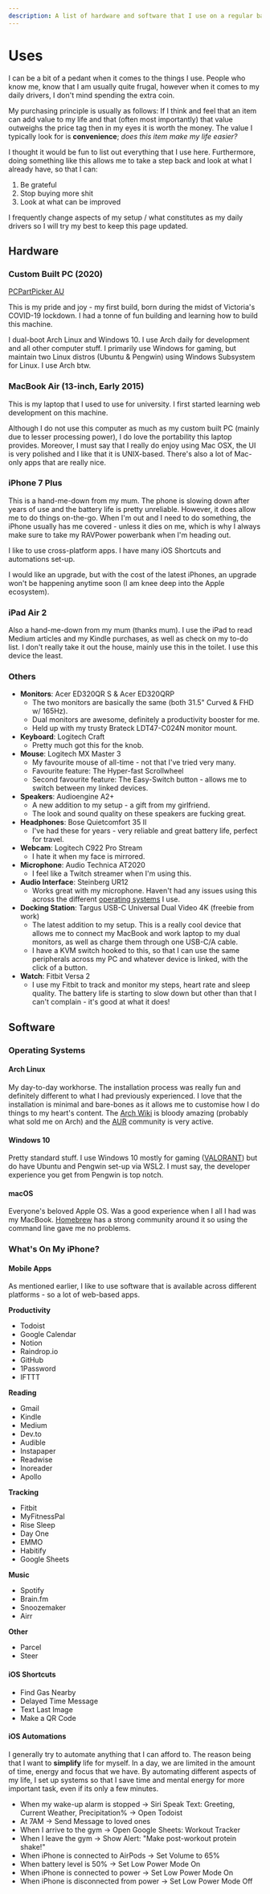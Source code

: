 ```yaml
---
description: A list of hardware and software that I use on a regular basis.
---
```


# Uses

I can be a bit of a pedant when it comes to the things I use. People who know me, know that I am usually quite frugal, however when it comes to my daily drivers, I don't mind spending the extra coin.

My purchasing principle is usually as follows: If I think and feel that an item can add value to my life and that \(often most importantly\) that value outweighs the price tag then in my eyes it is worth the money. The value I typically look for is **convenience**; _does this item make my life easier?_

I thought it would be fun to list out everything that I use here. Furthermore, doing something like this allows me to take a step back and look at what I already have, so that I can:

1. Be grateful
2. Stop buying more shit
3. Look at what can be improved

I frequently change aspects of my setup / what constitutes as my daily drivers so I will try my best to keep this page updated.

## Hardware

### Custom Built PC \(2020\)

[PCPartPicker AU](https://au.pcpartpicker.com/list/mC6R7X)

This is my pride and joy - my first build, born during the midst of Victoria's COVID-19 lockdown. I had a tonne of fun building and learning how to build this machine.

I dual-boot Arch Linux and Windows 10. I use Arch daily for development and all other computer stuff. I primarily use Windows for gaming, but maintain two Linux distros \(Ubuntu & Pengwin\) using Windows Subsystem for Linux. I use Arch btw.

### MacBook Air \(13-inch, Early 2015\)

This is my laptop that I used to use for university. I first started learning web development on this machine.

Although I do not use this computer as much as my custom built PC \(mainly due to lesser processing power\), I do love the portability this laptop provides. Moreover, I must say that I really do enjoy using Mac OSX, the UI is very polished and I like that it is UNIX-based. There's also a lot of Mac-only apps that are really nice.

### iPhone 7 Plus

This is a hand-me-down from my mum. The phone is slowing down after years of use and the battery life is pretty unreliable. However, it does allow me to do things on-the-go. When I'm out and I need to do something, the iPhone usually has me covered - unless it dies on me, which is why I always make sure to take my RAVPower powerbank when I'm heading out.

I like to use cross-platform apps. I have many iOS Shortcuts and automations set-up.

I would like an upgrade, but with the cost of the latest iPhones, an upgrade won't be happening anytime soon \(I am knee deep into the Apple ecosystem\).

### iPad Air 2

Also a hand-me-down from my mum \(thanks mum\). I use the iPad to read Medium articles and my Kindle purchases, as well as check on my to-do list. I don't really take it out the house, mainly use this in the toilet. I use this device the least.

### Others

* **Monitors**: Acer ED320QR S & Acer ED320QRP
  * The two monitors are basically the same \(both 31.5" Curved & FHD w/ 165Hz\).
  * Dual monitors are awesome, definitely a productivity booster for me.
  * Held up with my trusty Brateck LDT47-C024N monitor mount.
* **Keyboard**: Logitech Craft
  * Pretty much got this for the knob.
* **Mouse**: Logitech MX Master 3
  * My favourite mouse of all-time - not that I've tried very many.
  * Favourite feature: The Hyper-fast Scrollwheel
  * Second favourite feature: The Easy-Switch button - allows me to switch between my linked devices.
* **Speakers**: Audioengine A2+
  * A new addition to my setup - a gift from my girlfriend.
  * The look and sound quality on these speakers are fucking great.
* **Headphones**: Bose Quietcomfort 35 II
  * I've had these for years - very reliable and great battery life, perfect for travel.
* **Webcam**: Logitech C922 Pro Stream
  * I hate it when my face is mirrored.
* **Microphone**: Audio Technica AT2020
  * I feel like a Twitch streamer when I'm using this.
* **Audio Interface**: Steinberg UR12
  * Works great with my microphone. Haven't had any issues using this across the different [operating systems](https://github.com/ioalex/garden/tree/ba62a91ff12301378a22e57344f1641f08b5dd94/uses/tech/computers/operating-systems/README.md) I use.
* **Docking Station**: Targus USB-C Universal Dual Video 4K \(freebie from work\)
  * The latest addition to my setup. This is a really cool device that allows me to connect my MacBook and work laptop to my dual monitors, as well as charge them through one USB-C/A cable.
  * I have a KVM switch hooked to this, so that I can use the same peripherals across my PC and whatever device is linked, with the click of a button.
* **Watch**: Fitbit Versa 2
  * I use my Fitbit to track and monitor my steps, heart rate and sleep quality. The battery life is starting to slow down but other than that I can't complain - it's good at what it does!

## Software

### Operating Systems

#### Arch Linux

My day-to-day workhorse. The installation process was really fun and definitely different to what I had previously experienced. I love that the installation is minimal and bare-bones as it allows me to customise how I do things to my heart's content. The [Arch Wiki](https://wiki.archlinux.org/) is bloody amazing \(probably what sold me on Arch\) and the [AUR](https://aur.archlinux.org/) community is very active.

#### Windows 10

Pretty standard stuff. I use Windows 10 mostly for gaming \([VALORANT](https://playvalorant.com/en-us/)\) but do have Ubuntu and Pengwin set-up via WSL2. I must say, the developer experience you get from Pengwin is top notch.

#### macOS

Everyone's beloved Apple OS. Was a good experience when I all I had was my MacBook. [Homebrew](https://brew.sh/) has a strong community around it so using the command line gave me no problems.

### What's On My iPhone?

#### Mobile Apps

As mentioned earlier, I like to use software that is available across different platforms - so a lot of web-based apps.

**Productivity**

* Todoist
* Google Calendar
* Notion
* Raindrop.io
* GitHub
* 1Password
* IFTTT

**Reading**

* Gmail
* Kindle
* Medium
* Dev.to
* Audible
* Instapaper
* Readwise
* Inoreader
* Apollo

**Tracking**

* Fitbit
* MyFitnessPal
* Rise Sleep
* Day One
* EMMO
* Habitify
* Google Sheets

**Music**

* Spotify
* Brain.fm
* Snoozemaker
* Airr

**Other**

* Parcel
* Steer

#### iOS Shortcuts

* Find Gas Nearby
* Delayed Time Message
* Text Last Image
* Make a QR Code

#### iOS Automations

I generally try to automate anything that I can afford to. The reason being that I want to **simplify** life for myself. In a day, we are limited in the amount of time, energy and focus that we have. By automating different aspects of my life, I set up systems so that I save time and mental energy for more important task, even if its only a few minutes.

* When my wake-up alarm is stopped -&gt; Siri Speak Text: Greeting, Current Weather, Precipitation% -&gt; Open Todoist
* At 7AM -&gt; Send Message to loved ones
* When I arrive to the gym -&gt; Open Google Sheets: Workout Tracker
* When I leave the gym -&gt; Show Alert: "Make post-workout protein shake!"
* When iPhone is connected to AirPods -&gt; Set Volume to 65%
* When battery level is 50% -&gt; Set Low Power Mode On
* When iPhone is connected to power -&gt; Set Low Power Mode On
* When iPhone is disconnected from power -&gt; Set Low Power Mode Off

